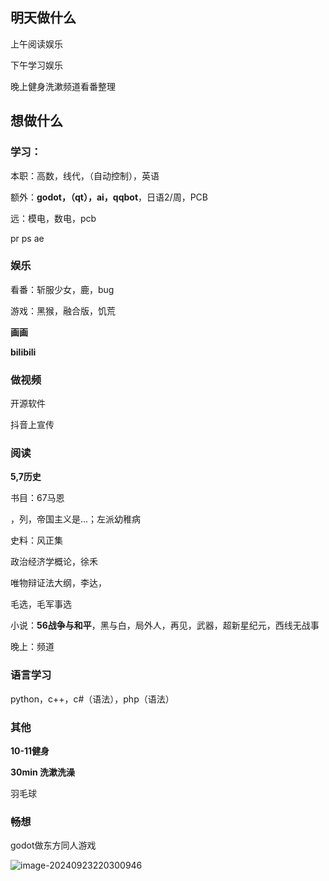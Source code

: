 ## 明天做什么

上午阅读娱乐

下午学习娱乐

晚上健身洗漱频道看番整理

## 想做什么

### 学习：

本职：高数，线代，（自动控制），英语

额外：**godot，（qt），ai，qqbot**，日语2/周，PCB

远：模电，数电，pcb

pr ps ae

### 娱乐

看番：斩服少女，鹿，bug

游戏：黑猴，融合版，饥荒

**画画**

**bilibili**

### 做视频

开源软件

抖音上宣传

### 阅读

**5,7历史**

书目：67马恩

，列，帝国主义是...；左派幼稚病

史料：风正集

政治经济学概论，徐禾

唯物辩证法大纲，李达，

毛选，毛军事选

小说：**56战争与和平**，黑与白，局外人，再见，武器，超新星纪元，西线无战事

晚上：频道

### 语言学习

python，c++，c#（语法），php（语法）

### 其他

**10-11健身**

**30min 洗漱洗澡**

羽毛球

### 畅想

godot做东方同人游戏



![image-20240923220300946](C:\Users\Administrator\AppData\Roaming\Typora\typora-user-images\image-20240923220300946.png)
